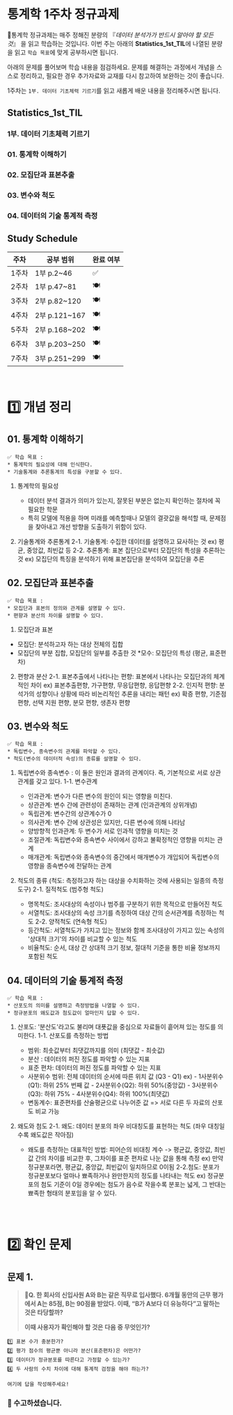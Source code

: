 # 통계학 1주차 정규과제

📌통계학 정규과제는 매주 정해진 분량의 『*데이터 분석가가 반드시 알아야 할 모든 것*』 을 읽고 학습하는 것입니다. 이번 주는 아래의 **Statistics_1st_TIL**에 나열된 분량을 읽고 `학습 목표`에 맞게 공부하시면 됩니다.

아래의 문제를 풀어보며 학습 내용을 점검하세요. 문제를 해결하는 과정에서 개념을 스스로 정리하고, 필요한 경우 추가자료와 교재를 다시 참고하여 보완하는 것이 좋습니다.

1주차는 `1부. 데이터 기초체력 기르기`를 읽고 새롭게 배운 내용을 정리해주시면 됩니다.


## Statistics_1st_TIL

### 1부. 데이터 기초체력 기르기
### 01. 통계학 이해하기
### 02. 모집단과 표본추출
### 03. 변수와 척도
### 04. 데이터의 기술 통계적 측정



## Study Schedule

| 주차  | 공부 범위     | 완료 여부 |
| ----- | ------------- | --------- |
| 1주차 | 1부 p.2~46    | ✅         |
| 2주차 | 1부 p.47~81   | 🍽️         |
| 3주차 | 2부 p.82~120  | 🍽️         |
| 4주차 | 2부 p.121~167 | 🍽️         |
| 5주차 | 2부 p.168~202 | 🍽️         |
| 6주차 | 3부 p.203~250 | 🍽️         |
| 7주차 | 3부 p.251~299 | 🍽️         |

<br>

<!-- 여기까진 그대로 둬 주세요-->


# 1️⃣ 개념 정리 
## 01. 통계학 이해하기

```
✅ 학습 목표 :
* 통계학의 필요성에 대해 인식한다.
* 기술통계와 추론통계의 특성을 구분할 수 있다.
```
1. 통계학의 필요성
   - 데이터 분석 결과가 의미가 있는지, 잘못된 부분은 없는지 확인하는 절차에 꼭 필요한 학문
   - 특히 모델에 적용을 하며 미래를 예측할때나 모델의 결괏값을 해석할 때, 문제점을 찾아내고 개선 방향을 도출하기 위함이 있다.
  
2. 기술통계와 추론통계
  2-1. 기술통계: 수집한 데이터를 설명하고 묘사하는 것
   ex) 평균, 중앙값, 최빈값 등
  2-2. 추론통계: 표본 집단으로부터 모집단의 특성을 추론하는 것
   ex) 모집단의 특징을 분석하기 위해 표본집단을 분석하여 모집단을 추론 
<!-- 새롭게 배운 내용을 자유롭게 정리해주세요.-->


## 02. 모집단과 표본추출

```
✅ 학습 목표 :
* 모집단과 표본의 정의와 관계를 설명할 수 있다.
* 편향과 분산의 차이를 설명할 수 있다.
```
1. 모집단과 표본
 - 모집단: 분석하고자 하는 대상 전체의 집합
 - 모집단의 부분 집합, 모집단의 일부를 추출한 것
   *모수: 모집단의 특성 (평균, 표준편차)

2. 편향과 분산
  2-1. 표본추출에서 나타나는 편향: 표본에서 나타나는 모집단과의 체계적인 차이
   ex) 표본추출편향, 가구편향, 무응답편향, 응답편향
  2-2. 인지적 편향: 분석가의 성향이나 상황에 따라 비논리적인 추론을 내리는 패턴 
   ex) 확증 편향, 기준점 편향, 선택 지원 편향, 분모 편향, 생존자 편향
<!-- 새롭게 배운 내용을 자유롭게 정리해주세요.-->


## 03. 변수와 척도
```
✅ 학습 목표 :
* 독립변수, 종속변수의 관계를 파악할 수 있다.
* 척도(변수의 데이터적 속성)의 종류를 설명할 수 있다.
```
1. 독립변수와 종속변수 : 이 둘은 원인과 결과의 관계이다. 즉, 기본적으로 서로 상관관계를 갖고 있다.
   1-1. 변수관계
    - 인과관계: 변수가 다른 변수의 원인이 되는 영향을 미친다.
    - 상관관계: 변수 간에 관련성이 존재하는 관계 (인과관계의 상위개념)
    - 독립관계: 변수간의 상관계수가 0
    - 의사관계: 변수 간에 상관성은 있지만, 다른 변수에 의해 나타남
    - 양방향적 인과관계: 두 변수가 서로 인과적 영향을 미치는 것
    - 조절관계: 독립변수와 종속변수 사이에서 강하고 불확정적인 영향을 미치는 관계
    - 매개관계: 독립변수와 종속변수의 중간에서 매개변수가 개입되어 독립변수의 영향을 종속변수에 전달하는 관계
      
2. 척도의 종류 (척도: 측정하고자 하는 대상을 수치화하는 것에 사용되는 일종의 측정 도구)
   2-1. 질적척도 (범주형 척도)
     - 명목척도: 조사대상의 속성이나 범주를 구분하기 위한 목적으로 만들어진 척도
     - 서열척도: 조사대상의 속성 크기를 측정하여 대상 간의 순서관계를 측정하는 척도
   2-2. 양적척도 (연속형 척도)
     - 등간척도: 서열척도가 가지고 있는 정보와 함께 조사대상이 가지고 있는 속성의 '상대적 크기'의 차이를 비교할 수 있는 척도
     - 비율척도: 순서, 대상 간 상대적 크기 정보, 절대적 기준을 통한 비율 정보까지 포함된 척도

<!-- 새롭게 배운 내용을 자유롭게 정리해주세요.-->


## 04. 데이터의 기술 통계적 측정

```
✅ 학습 목표 :
* 산포도의 의미를 설명하고 측정방법을 나열할 수 있다.
* 정규분포의 왜도값과 첨도값이 얼마인지 답할 수 있다.
```
1. 산포도: '분산도'라고도 불리며 대푯값을 중심으로 자료들이 흩어져 있는 정도를 의미한다.
   1-1. 산포도를 측정하는 방법
     - 범위: 최솟값부터 최댓값까지를 의미 (최댓값 - 최솟값)
     - 분산 : 데이터의 퍼진 정도를 파악할 수 있는 지표
     - 표준 편차: 데이터의 퍼진 정도를 파악할 수 있는 지표
     - 사분위수 범위: 전체 데이터의 순서에 따른 위치 값 (Q3 - Q1)
       ex) - 1사분위수(Q1): 하위 25% 번째 값
           - 2사분위수(Q2): 하위 50%(중앙값)
           - 3사분위수(Q3): 하위 75%
           - 4사분위수(Q4): 하위 100%(최댓값)
     - 변동계수: 표준편차를 산술평균으로 나누어준 값 => 서로 다른 두 자료의 산포도 비교 가능
  
  2. 왜도와 첨도
     2-1. 왜도: 데이터 분포의 좌우 비대칭도를 표현하는 척도 (좌우 대칭일 수록 왜도값은 작아짐)
       - 왜도를 측정하는 대표적인 방법: 피어슨의 비대칭 계수 -> 평균값, 중앙값, 최빈값 간의 차이를 비교한 후, 그차이를 표준 편차로 나눈 값을 통해 측정
         ex) 만약 정규분포라면, 평균값, 중앙값, 최빈값이 일치하므로 0이됨
     2-2.첨도: 분포가 정규분포보다 얼마나 뾰족하거나 완만한지의 정도를 나타내는 척도
         ex) 정규분포의 첨도 기준이 0일 경우에는 첨도가 음수로 작을수록 분포는 넓게, 그 반대는 뾰족한 형태의 분포임을 알 수 있다.
<!-- 새롭게 배운 내용을 자유롭게 정리해주세요.-->




<br>
<br>

# 2️⃣ 확인 문제

## 문제 1.

> **🧚Q. 한 회사의 신입사원 A와 B는 같은 직무로 입사했다. 6개월 동안의 근무 평가에서 A는 85점, B는 90점을 받았다. 이때, “B가 A보다 더 유능하다”고 말하는 것은 타당할까?**
>
> **이때 사용자가 확인해야 할 것은 다음 중 무엇인가?**

~~~
1️⃣ 표본 수가 충분한가?
2️⃣ 평가 점수의 평균뿐 아니라 분산(표준편차)은 어떤가?
3️⃣ 데이터가 정규분포를 따른다고 가정할 수 있는가?
4️⃣ 두 사람의 수치 차이에 대해 통계적 검정을 해야 하는가?
~~~



<!--학습한 개념을 활용하여 자유롭게 설명해 보세요. 구체적인 예시를 들어 설명하면 더욱 좋습니다.-->

```
여기에 답을 작성해주세요!
```



### 🎉 수고하셨습니다.
